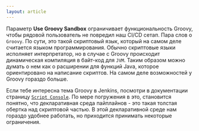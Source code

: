 ```yaml
---
layout: article
---
```

Параметр **Use Groovy Sandbox** ограничивает функциональность Groovy, чтобы рядовой пользователь не повредил наш CI/CD сетап. Пара слов о `Groovy`. По сути, это такой скриптовый язык, который на самом деле считается языком программирования. Обычно скриптовые языки исполняет интерпретатор, но в случае с Groovy происходит динамическая компиляция в байт-код для `JVM`. Таким образом можно думать о нем как о расширении для функций Java, которое ориентировано на написание скриптов. На самом деле возможностей у Groovy гораздо больше.

Если тебе интересна тема Groovy в Jenkins, посмотри в документации страницу [`Script Console`](https://www.jenkins.io/doc/book/managing/script-console/). По мере погружения в это, становится понятно, что декларативная среда пайплайнов - это такая толстая обертка над скриптовой частью. В этой декларативной среде нам гораздо удобнее работать, но приходится принимать некоторые ограничения.
